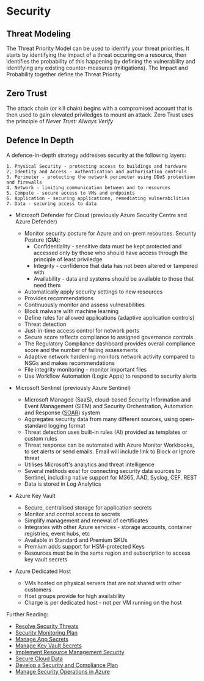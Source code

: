 # Security

## Threat Modeling
The Threat Priority Model can be used to identify your threat priorities. It starts by identifying the Impact of a threat occuring on a resource, then identifies the probability
of this happening by defining the vulnerability and identifying any existing counter-measures (mitigations). The Impact and Probability together define the Threat Priority
## Zero Trust
The attack chain (or kill chain) begins with a compromised account that is then used to gain elevated 
priviledges to mount an attack. Zero Trust uses the principle of <i>Never Trust: Always Verify</i>
## Defence In Depth

A defence-in-depth strategy addresses security at the following layers:

    1. Physical Security - protecting access to buildings and hardware
    2. Identity and Access - authentication and authorisation controls
    3. Perimeter - protecting the network perimeter using DDoS protection and firewalls
    4. Network - limiting communication between and to resources
    5. Compute - secure access to VMs and endpoints
    6. Application - securing applications, remediating vulnerabilities
    7. Data - securing access to data



- Microsoft Defender for Cloud (previously Azure Security Centre and Azure Defender)
    - Monitor security posture for Azure and on-prem resources. Security Posture (<strong>CIA</strong>):
        - Confidentiality - sensitive data must be kept protected and accessed only by those who should have access through the principle of least priviledge
        - Integrity - confidence that data has not been altered or tampered with
        - Availability - data and systems should be available to those that need them
    - Automatically apply security settings to new resources
    - Provides recommendations
    - Continuously monitor and assess vulnerabilities
    - Block malware with machine learning
    - Define rules for allowed applications (adaptive application controls)
    - Threat detection
    - Just-in-time access control for network ports
    - Secure score reflects compliance to assigned governance controls
    - The Regulatory Compliance dashboard provides overall compliance score and the number of failing assessments
    - Adaptive network hardening monitors network activity compared to NSGs and makes recommendations
    - File integrity monitoring - monitor important files
    - Use Workflow Automation (Logic Apps) to respond to security alerts
  
- Microsoft Sentinel (previously Azure Sentinel)
    - Microsoft Managed (SaaS), cloud-based Security Information and Event Management (SIEM) and Security Orchestration, Automation and Response ([SOAR](/operations/soar)) system
    - Aggregates security data from many different sources, using open-standard logging format
    - Threat detection uses built-in rules (AI) provided as templates or custom rules
    - Threat response can be automated with Azure Monitor Workbooks, to set alerts or send emails. Email will include link to Block or Ignore threat
    - Utilises Microsoft's analytics and threat intelligence
    - Several methods exist for connecting security data sources to Sentinel, including native support for M365, AAD, Syslog, CEF, REST
    - Data is stored in Log Analytics
  
- Azure Key Vault
    - Secure, centralised storage for application secrets
    - Monitor and control access to secrets
    - Simplify management and renewal of certificates
    - Integrates with other Azure services - storage accounts, container registries, event hubs, etc
    - Available in Standard and Premium SKUs
    - Premium adds support for HSM-protected Keys
    - Resources must be in the same region and subscription to access key vault secrets
  
- Azure Dedicated Host
    - VMs hosted on physical servers that are not shared with other customers
    - Host groups provide for high availability
    - Charge is per dedicated host - not per VM running on the host
  
Further Reading:

- <a href="https://docs.microsoft.com/en-us/learn/modules/resolve-threats-with-azure-security-center/" target="#">Resolve Security Threats</a>
- <a href="https://docs.microsoft.com/en-us/learn/modules/design-monitoring-strategy-on-azure/" target="#">Security Monitoring Plan</a>
- <a href="https://docs.microsoft.com/en-us/learn/modules/manage-secrets-with-azure-key-vault/" target="#">Manage App Secrets</a>
- <a href="https://docs.microsoft.com/en-us/learn/modules/configure-and-manage-azure-key-vault" target="#">Manage Key Vault Secrets</a>
- <a href="https://docs.microsoft.com/en-us/learn/paths/implement-resource-mgmt-security/" target="#">Implement Resource Management Security</a>
- <a href="https://docs.microsoft.com/en-us/learn/paths/secure-your-cloud-data/" target="#">Secure Cloud Data</a>
- <a href="https://docs.microsoft.com/en-us/learn/paths/az-400-develop-security-compliance-plan/" target="#">Develop a Security and Compliance Plan</a>
- <a href="https://docs.microsoft.com/en-us/learn/paths/manage-security-operations/" target="#">Manage Security Operations in Azure</a>

